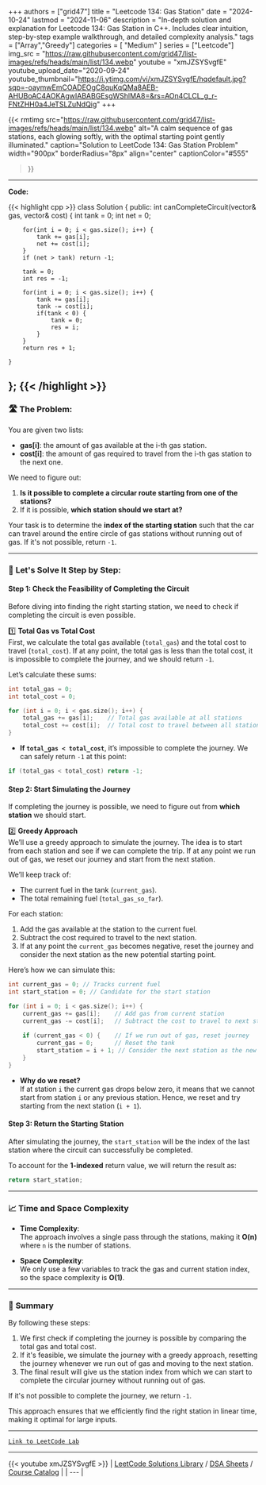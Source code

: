 
+++
authors = ["grid47"]
title = "Leetcode 134: Gas Station"
date = "2024-10-24"
lastmod = "2024-11-06"
description = "In-depth solution and explanation for Leetcode 134: Gas Station in C++. Includes clear intuition, step-by-step example walkthrough, and detailed complexity analysis."
tags = ["Array","Greedy"]
categories = [
    "Medium"
]
series = ["Leetcode"]
img_src = "https://raw.githubusercontent.com/grid47/list-images/refs/heads/main/list/134.webp"
youtube = "xmJZSYSvgfE"
youtube_upload_date="2020-09-24"
youtube_thumbnail="https://i.ytimg.com/vi/xmJZSYSvgfE/hqdefault.jpg?sqp=-oaymwEmCOADEOgC8quKqQMa8AEB-AHUBoAC4AOKAgwIABABGEsgWShlMA8=&rs=AOn4CLCL_g_r-FNtZHH0a4JeTSLZuNdQig"
+++


{{< rmtimg 
    src="https://raw.githubusercontent.com/grid47/list-images/refs/heads/main/list/134.webp" 
    alt="A calm sequence of gas stations, each glowing softly, with the optimal starting point gently illuminated."
    caption="Solution to LeetCode 134: Gas Station Problem"
    width="900px"
    borderRadius="8px"
    align="center" 
    captionColor="#555"
>}}
---
**Code:**

{{< highlight cpp >}}
class Solution {
public:
    int canCompleteCircuit(vector<int>& gas, vector<int>& cost) {
        int tank = 0;
        int net = 0;
        
        for(int i = 0; i < gas.size(); i++) {
            tank += gas[i];
            net += cost[i];
        }
        if (net > tank) return -1;
        
        tank = 0;
        int res = -1;
        
        for(int i = 0; i < gas.size(); i++) {
            tank += gas[i];
            tank -= cost[i];
            if(tank < 0) {
                tank = 0;
                res = i;
            }
        }
        return res + 1;
        
    }
};
{{< /highlight >}}
---

### 🛣️ **The Problem:**

You are given two lists:
- **gas[i]**: the amount of gas available at the i-th gas station.
- **cost[i]**: the amount of gas required to travel from the i-th gas station to the next one.

We need to figure out:
1. **Is it possible to complete a circular route starting from one of the stations?**
2. If it is possible, **which station should we start at?**

Your task is to determine the **index of the starting station** such that the car can travel around the entire circle of gas stations without running out of gas. If it's not possible, return `-1`.

---

### 🚗 **Let's Solve It Step by Step:**

#### Step 1: **Check the Feasibility of Completing the Circuit**

Before diving into finding the right starting station, we need to check if completing the circuit is even possible.

1️⃣ **Total Gas vs Total Cost**  
   First, we calculate the total gas available (`total_gas`) and the total cost to travel (`total_cost`). If at any point, the total gas is less than the total cost, it is impossible to complete the journey, and we should return `-1`.

Let’s calculate these sums:

```cpp
int total_gas = 0;
int total_cost = 0;

for (int i = 0; i < gas.size(); i++) {
    total_gas += gas[i];    // Total gas available at all stations
    total_cost += cost[i];  // Total cost to travel between all stations
}
```

- **If `total_gas < total_cost`**, it’s impossible to complete the journey. We can safely return `-1` at this point:
  
```cpp
if (total_gas < total_cost) return -1;
```

#### Step 2: **Start Simulating the Journey**

If completing the journey is possible, we need to figure out from **which station** we should start.

2️⃣ **Greedy Approach**  
   We’ll use a greedy approach to simulate the journey. The idea is to start from each station and see if we can complete the trip. If at any point we run out of gas, we reset our journey and start from the next station.

We’ll keep track of:
- The current fuel in the tank (`current_gas`).
- The total remaining fuel (`total_gas_so_far`).

For each station:
1. Add the gas available at the station to the current fuel.
2. Subtract the cost required to travel to the next station.
3. If at any point the `current_gas` becomes negative, reset the journey and consider the next station as the new potential starting point.

Here’s how we can simulate this:

```cpp
int current_gas = 0; // Tracks current fuel
int start_station = 0; // Candidate for the start station

for (int i = 0; i < gas.size(); i++) {
    current_gas += gas[i];    // Add gas from current station
    current_gas -= cost[i];   // Subtract the cost to travel to next station
    
    if (current_gas < 0) {    // If we run out of gas, reset journey
        current_gas = 0;      // Reset the tank
        start_station = i + 1; // Consider the next station as the new start
    }
}
```

- **Why do we reset?**  
  If at station `i` the current gas drops below zero, it means that we cannot start from station `i` or any previous station. Hence, we reset and try starting from the next station (`i + 1`).

#### Step 3: **Return the Starting Station**

After simulating the journey, the `start_station` will be the index of the last station where the circuit can successfully be completed.

To account for the **1-indexed** return value, we will return the result as:

```cpp
return start_station;
```

---

### 📈 **Time and Space Complexity**

- **Time Complexity**:  
  The approach involves a single pass through the stations, making it **O(n)** where `n` is the number of stations.

- **Space Complexity**:  
  We only use a few variables to track the gas and current station index, so the space complexity is **O(1)**.

---

### 🚀 **Summary**

By following these steps:
1. We first check if completing the journey is possible by comparing the total gas and total cost.
2. If it's feasible, we simulate the journey with a greedy approach, resetting the journey whenever we run out of gas and moving to the next station.
3. The final result will give us the station index from which we can start to complete the circular journey without running out of gas.

If it's not possible to complete the journey, we return `-1`.

This approach ensures that we efficiently find the right station in linear time, making it optimal for large inputs.

---

[`Link to LeetCode Lab`](https://leetcode.com/problems/gas-station/description/)

---
{{< youtube xmJZSYSvgfE >}}
| [LeetCode Solutions Library](https://grid47.xyz/leetcode/) / [DSA Sheets](https://grid47.xyz/sheets/) / [Course Catalog](https://grid47.xyz/courses/) |
| --- |
